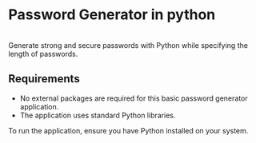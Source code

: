 # Password Generator in python
<br>
Generate strong and secure passwords with Python while specifying the length of passwords. 


Requirements
-------------
- No external packages are required for this basic password generator application.
- The application uses standard Python libraries.

To run the application, ensure you have Python installed on your system.